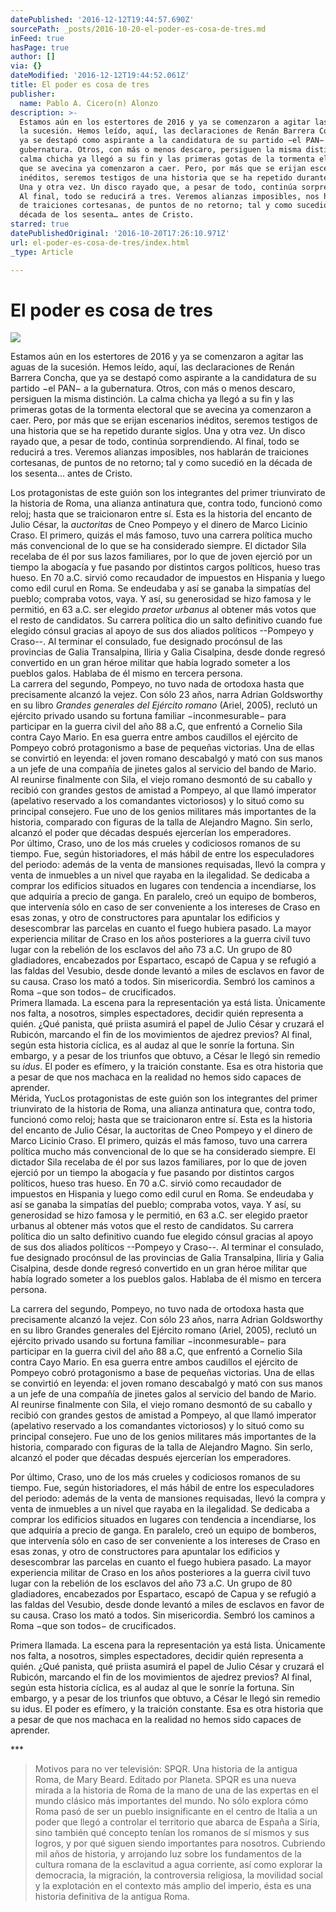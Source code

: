 ```yaml
---
datePublished: '2016-12-12T19:44:57.690Z'
sourcePath: _posts/2016-10-20-el-poder-es-cosa-de-tres.md
inFeed: true
hasPage: true
author: []
via: {}
dateModified: '2016-12-12T19:44:52.061Z'
title: El poder es cosa de tres
publisher:
  name: Pablo A. Cicero(n) Alonzo
description: >-
  Estamos aún en los estertores de 2016 y ya se comenzaron a agitar las aguas de
  la sucesión. Hemos leído, aquí, las declaraciones de Renán Barrera Concha, que
  ya se destapó como aspirante a la candidatura de su partido −el PAN− a la
  gubernatura. Otros, con más o menos descaro, persiguen la misma distinción. La
  calma chicha ya llegó a su fin y las primeras gotas de la tormenta electoral
  que se avecina ya comenzaron a caer. Pero, por más que se erijan escenarios
  inéditos, seremos testigos de una historia que se ha repetido durante siglos.
  Una y otra vez. Un disco rayado que, a pesar de todo, continúa sorprendiendo.
  Al final, todo se reducirá a tres. Veremos alianzas imposibles, nos hablarán
  de traiciones cortesanas, de puntos de no retorno; tal y como sucedió en la
  década de los sesenta… antes de Cristo.
starred: true
datePublishedOriginal: '2016-10-20T17:26:10.971Z'
url: el-poder-es-cosa-de-tres/index.html
_type: Article

---
```

# El poder es cosa de tres
![](https://the-grid-user-content.s3-us-west-2.amazonaws.com/69c89c20-5947-4e80-8b5c-1cec3878b3ac.jpg)

Estamos aún en los estertores de 2016 y ya se comenzaron a agitar las aguas de la sucesión. Hemos leído, aquí, las declaraciones de Renán Barrera Concha, que ya se destapó como aspirante a la candidatura de su partido −el PAN− a la gubernatura. Otros, con más o menos descaro, persiguen la misma distinción. La calma chicha ya llegó a su fin y las primeras gotas de la tormenta electoral que se avecina ya comenzaron a caer. Pero, por más que se erijan escenarios inéditos, seremos testigos de una historia que se ha repetido durante siglos. Una y otra vez. Un disco rayado que, a pesar de todo, continúa sorprendiendo. Al final, todo se reducirá a tres. Veremos alianzas imposibles, nos hablarán de traiciones cortesanas, de puntos de no retorno; tal y como sucedió en la década de los sesenta... antes de Cristo.

Los protagonistas de este guión son los integrantes del primer triunvirato de la historia de Roma, una alianza antinatura que, contra todo, funcionó como reloj; hasta que se traicionaron entre sí. Esta es la historia del encanto de Julio César, la _auctoritas_ de Cneo Pompeyo y el dinero de Marco Licinio Craso. El primero, quizás el más famoso, tuvo una carrera política mucho más convencional de lo que se ha considerado siempre. El dictador Sila recelaba de él por sus lazos familiares, por lo que de joven ejerció por un tiempo la abogacía y fue pasando por distintos cargos políticos, hueso tras hueso. En 70 a.C. sirvió como recaudador de impuestos en Hispania y luego como edil curul en Roma. Se endeudaba y así se ganaba la simpatías del pueblo; compraba votos, vaya. Y así, su generosidad se hizo famosa y le permitió, en 63 a.C. ser elegido _praetor urbanus_ al obtener más votos que el resto de candidatos. Su carrera política dio un salto definitivo cuando fue elegido cónsul gracias al apoyo de sus dos aliados políticos --Pompeyo y Craso--. Al terminar el consulado, fue designado procónsul de las provincias de Galia Transalpina, Iliria y Galia Cisalpina, desde donde regresó convertido en un gran héroe militar que había logrado someter a los pueblos galos. Hablaba de él mismo en tercera persona.   
La carrera del segundo, Pompeyo, no tuvo nada de ortodoxa hasta que precisamente alcanzó la vejez. Con sólo 23 años, narra Adrian Goldsworthy en su libro _Grandes generales del Ejército romano_ (Ariel, 2005), reclutó un ejército privado usando su fortuna familiar −inconmesurable− para participar en la guerra civil del año 88 a.C, que enfrentó a Cornelio Sila contra Cayo Mario. En esa guerra entre ambos caudillos el ejército de Pompeyo cobró protagonismo a base de pequeñas victorias. Una de ellas se convirtió en leyenda: el joven romano descabalgó y mató con sus manos a un jefe de una compañía de jinetes galos al servicio del bando de Mario. Al reunirse finalmente con Sila, el viejo romano desmontó de su caballo y recibió con grandes gestos de amistad a Pompeyo, al que llamó imperator (apelativo reservado a los comandantes victoriosos) y lo situó como su principal consejero. Fue uno de los genios militares más importantes de la historia, comparado con figuras de la talla de Alejandro Magno. Sin serlo, alcanzó el poder que décadas después ejercerían los emperadores.   
Por último, Craso, uno de los más crueles y codiciosos romanos de su tiempo. Fue, según historiadores, el más hábil de entre los especuladores del periodo: además de la venta de mansiones requisadas, llevó la compra y venta de inmuebles a un nivel que rayaba en la ilegalidad. Se dedicaba a comprar los edificios situados en lugares con tendencia a incendiarse, los que adquiría a precio de ganga. En paralelo, creó un equipo de bomberos, que intervenía sólo en caso de ser conveniente a los intereses de Craso en esas zonas, y otro de constructores para apuntalar los edificios y desescombrar las parcelas en cuanto el fuego hubiera pasado. La mayor experiencia militar de Craso en los años posteriores a la guerra civil tuvo lugar con la rebelión de los esclavos del año 73 a.C. Un grupo de 80 gladiadores, encabezados por Espartaco, escapó de Capua y se refugió a las faldas del Vesubio, desde donde levantó a miles de esclavos en favor de su causa. Craso los mató a todos. Sin misericordia. Sembró los caminos a Roma −que son todos− de crucificados.   
Primera llamada. La escena para la representación ya está lista. Únicamente nos falta, a nosotros, simples espectadores, decidir quién representa a quién. ¿Qué panista, qué priista asumirá el papel de Julio César y cruzará el Rubicón, marcando el fin de los movimientos de ajedrez previos? Al final, según esta historia cíclica, es al audaz al que le sonríe la fortuna. Sin embargo, y a pesar de los triunfos que obtuvo, a César le llegó sin remedio su _idus_. El poder es efímero, y la traición constante. Esa es otra historia que a pesar de que nos machaca en la realidad no hemos sido capaces de aprender.  
Mérida, YucLos protagonistas de este guión son los integrantes del primer triunvirato de la historia de Roma, una alianza antinatura que, contra todo, funcionó como reloj; hasta que se traicionaron entre sí. Esta es la historia del encanto de Julio César, la auctoritas de Cneo Pompeyo y el dinero de Marco Licinio Craso. El primero, quizás el más famoso, tuvo una carrera política mucho más convencional de lo que se ha considerado siempre. El dictador Sila recelaba de él por sus lazos familiares, por lo que de joven ejerció por un tiempo la abogacía y fue pasando por distintos cargos políticos, hueso tras hueso. En 70 a.C. sirvió como recaudador de impuestos en Hispania y luego como edil curul en Roma. Se endeudaba y así se ganaba la simpatías del pueblo; compraba votos, vaya. Y así, su generosidad se hizo famosa y le permitió, en 63 a.C. ser elegido praetor urbanus al obtener más votos que el resto de candidatos. Su carrera política dio un salto definitivo cuando fue elegido cónsul gracias al apoyo de sus dos aliados políticos --Pompeyo y Craso--. Al terminar el consulado, fue designado procónsul de las provincias de Galia Transalpina, Iliria y Galia Cisalpina, desde donde regresó convertido en un gran héroe militar que había logrado someter a los pueblos galos. Hablaba de él mismo en tercera persona.

La carrera del segundo, Pompeyo, no tuvo nada de ortodoxa hasta que precisamente alcanzó la vejez. Con sólo 23 años, narra Adrian Goldsworthy en su libro Grandes generales del Ejército romano (Ariel, 2005), reclutó un ejército privado usando su fortuna familiar −inconmesurable− para participar en la guerra civil del año 88 a.C, que enfrentó a Cornelio Sila contra Cayo Mario. En esa guerra entre ambos caudillos el ejército de Pompeyo cobró protagonismo a base de pequeñas victorias. Una de ellas se convirtió en leyenda: el joven romano descabalgó y mató con sus manos a un jefe de una compañía de jinetes galos al servicio del bando de Mario. Al reunirse finalmente con Sila, el viejo romano desmontó de su caballo y recibió con grandes gestos de amistad a Pompeyo, al que llamó imperator (apelativo reservado a los comandantes victoriosos) y lo situó como su principal consejero. Fue uno de los genios militares más importantes de la historia, comparado con figuras de la talla de Alejandro Magno. Sin serlo, alcanzó el poder que décadas después ejercerían los emperadores.

Por último, Craso, uno de los más crueles y codiciosos romanos de su tiempo. Fue, según historiadores, el más hábil de entre los especuladores del periodo: además de la venta de mansiones requisadas, llevó la compra y venta de inmuebles a un nivel que rayaba en la ilegalidad. Se dedicaba a comprar los edificios situados en lugares con tendencia a incendiarse, los que adquiría a precio de ganga. En paralelo, creó un equipo de bomberos, que intervenía sólo en caso de ser conveniente a los intereses de Craso en esas zonas, y otro de constructores para apuntalar los edificios y desescombrar las parcelas en cuanto el fuego hubiera pasado. La mayor experiencia militar de Craso en los años posteriores a la guerra civil tuvo lugar con la rebelión de los esclavos del año 73 a.C. Un grupo de 80 gladiadores, encabezados por Espartaco, escapó de Capua y se refugió a las faldas del Vesubio, desde donde levantó a miles de esclavos en favor de su causa. Craso los mató a todos. Sin misericordia. Sembró los caminos a Roma −que son todos− de crucificados.

Primera llamada. La escena para la representación ya está lista. Únicamente nos falta, a nosotros, simples espectadores, decidir quién representa a quién. ¿Qué panista, qué priista asumirá el papel de Julio César y cruzará el Rubicón, marcando el fin de los movimientos de ajedrez previos? Al final, según esta historia cíclica, es al audaz al que le sonríe la fortuna. Sin embargo, y a pesar de los triunfos que obtuvo, a César le llegó sin remedio su idus. El poder es efímero, y la traición constante. Esa es otra historia que a pesar de que nos machaca en la realidad no hemos sido capaces de aprender.

\*\*\*

> Motivos para no ver televisión: SPQR. Una historia de la antigua Roma, de Mary Beard. Editado por Planeta. SPQR es una nueva mirada a la historia de Roma de la mano de una de las expertas en el mundo clásico más importantes del mundo. No sólo explora cómo Roma pasó de ser un pueblo insignificante en el centro de Italia a un poder que llegó a controlar el territorio que abarca de España a Siria, sino también qué concepto tenían los romanos de sí mismos y sus logros, y por qué siguen siendo importantes para nosotros. Cubriendo mil años de historia, y arrojando luz sobre los fundamentos de la cultura romana de la esclavitud a agua corriente, así como explorar la democracia, la migración, la controversia religiosa, la movilidad social y la explotación en el contexto más amplio del imperio, ésta es una historia definitiva de la antigua Roma.